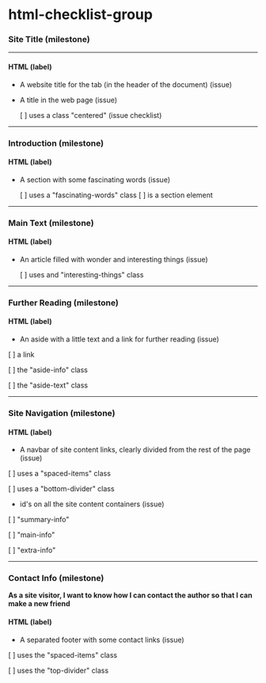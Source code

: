 # html-checklist-group
### Site Title (milestone)
---------------------------------------------------------------
#### HTML (label)
* A website title for the tab (in the header of the document) (issue)
* A title in the web page (issue)

  [ ] uses a class "centered" (issue checklist)
  
 ---------------------------------------------------------------
 ### Introduction (milestone)
#### HTML (label)
* A section with some fascinating words (issue)

  [ ] uses a "fascinating-words" class
  [ ] is a section element
  
 -------------------------------------------------------------------
  ### Main Text (milestone)
#### HTML (label)
* An article filled with wonder and interesting things (issue)

  [ ] uses and "interesting-things" class
  
 --------------------------------------------------------------------
  ### Further Reading (milestone)
#### HTML (label)

* An aside with a little text and a link for further reading (issue)

 [ ] a link
 
 [ ] the "aside-info" class
 
 [ ] the "aside-text" class
 
 ---------------------------------------------------------------------
   ### Site Navigation (milestone)
  #### HTML (label)
* A navbar of site content links, clearly divided from the rest of the page (issue)

 [ ] uses a "spaced-items" class
 
 [ ] uses a "bottom-divider" class
 
* id's on all the site content containers (issue)

 [ ] "summary-info"
 
 [ ] "main-info"
 
 [ ] "extra-info"
 
 ---------------------------------------------------
 ### Contact Info (milestone)
**As a site visitor, I want to know how I can contact the author so that I can make a new friend**

#### HTML (label)
* A separated footer with some contact links (issue)

 [ ] uses the "spaced-items" class
 
 [ ] uses the "top-divider" class
 
 
 
